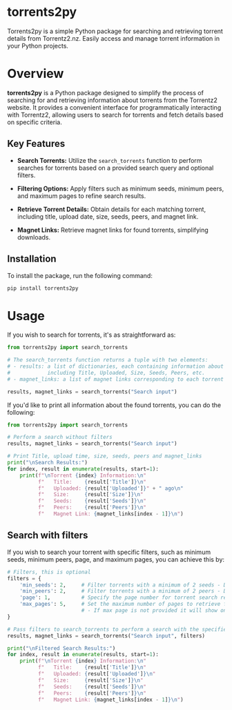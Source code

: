 # torrents2py

Torrents2py is a simple Python package for searching and retrieving torrent details from Torrentz2.nz. Easily access and manage torrent information in your Python projects.

# Overview

**torrents2py** is a Python package designed to simplify the process of searching for and retrieving information about torrents from the Torrentz2 website. It provides a convenient interface for programmatically interacting with Torrentz2, allowing users to search for torrents and fetch details based on specific criteria.

## Key Features

- **Search Torrents:** Utilize the `search_torrents` function to perform searches for torrents based on a provided search query and optional filters.

- **Filtering Options:** Apply filters such as minimum seeds, minimum peers, and maximum pages to refine search results.

- **Retrieve Torrent Details:** Obtain details for each matching torrent, including title, upload date, size, seeds, peers, and magnet link.

- **Magnet Links:** Retrieve magnet links for found torrents, simplifying downloads.

## Installation

To install the package, run the following command:

```bash
pip install torrents2py
```

# Usage
If you wish to search for torrents, it's as straightforward as:
```python
from torrents2py import search_torrents

# The search_torrents function returns a tuple with two elements:
# - results: a list of dictionaries, each containing information about a torrent,
#            including Title, Uploaded, Size, Seeds, Peers, etc.
# - magnet_links: a list of magnet links corresponding to each torrent in the results.

results, magnet_links = search_torrents("Search input")

```

If you'd like to print all information about the found torrents, you can do the following:

```python
from torrents2py import search_torrents

# Perform a search without filters
results, magnet_links = search_torrents("Search input")

# Print Title, upload time, size, seeds, peers and magnet_links
print("\nSearch Results:")
for index, result in enumerate(results, start=1):
    print(f"\nTorrent {index} Information:\n"
          f"   Title:    {result['Title']}\n"
          f"   Uploaded: {result['Uploaded']}" + " ago\n"
          f"   Size:     {result['Size']}\n"
          f"   Seeds:    {result['Seeds']}\n"
          f"   Peers:    {result['Peers']}\n"
          f"   Magnet Link: {magnet_links[index - 1]}\n")
```

## Search with filters
If you wish to search your torrent with specific filters, such as minimum seeds, minimum peers, page, and maximum pages, you can achieve this by:

```python
# Filters, this is optional
filters = {
    'min_seeds': 2,     # Filter torrents with a minimum of 2 seeds - Default is 0
    'min_peers': 2,     # Filter torrents with a minimum of 2 peers - Default is 0
    'page': 1,          # Specify the page number for torrent search results - Default is 1
    'max_pages': 5,     # Set the maximum number of pages to retrieve for torrent search results
                        # - If max page is not provided it will show only 1 page of torrents
}

# Pass filters to search_torrents to perform a search with the specified filters
results, magnet_links = search_torrents("Search input", filters)

print("\nFiltered Search Results:")
for index, result in enumerate(results, start=1):
    print(f"\nTorrent {index} Information:\n"
          f"   Title:    {result['Title']}\n"
          f"   Uploaded: {result['Uploaded']}\n"
          f"   Size:     {result['Size']}\n"
          f"   Seeds:    {result['Seeds']}\n"
          f"   Peers:    {result['Peers']}\n"
          f"   Magnet Link: {magnet_links[index - 1]}\n")

```


